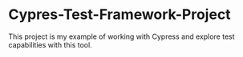 # Cypres-Test-Framework-Project
This project is my example of working with Cypress and explore test capabilities with this tool.
